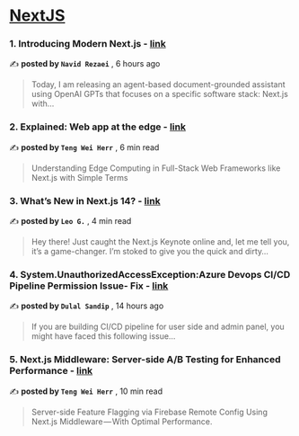 
<h1><a href=https://medium.com/tag/nextjs/recommended target="_blank" rel="noopener noreferrer">NextJS</a></h1>
<h3>1. Introducing Modern Next.js - <a href=https://medium.com/@navidre/introducing-modern-next-js-53e0f007cd16?source=tag_recommended_feed---------0-84----------nextjs----------32cd5c82_2459_420f_97b4_bd4f75f1e171------- target="_blank" rel="noopener noreferrer">link</a></h3>

✍️ **posted by `Navid Rezaei`** <date> , 6 hours ago</date>

<blockquote>Today, I am releasing an agent-based document-grounded assistant using OpenAI GPTs that focuses on a specific software stack: Next.js with…</blockquote>

<h3>2. Explained: Web app at the edge - <a href=https://medium.com/gitconnected/explained-web-app-at-the-edge-fb391985a0a5?source=tag_recommended_feed---------1-107----------nextjs----------32cd5c82_2459_420f_97b4_bd4f75f1e171------- target="_blank" rel="noopener noreferrer">link</a></h3>

✍️ **posted by `Teng Wei Herr`** <date> , 6 min read</date>

<blockquote>Understanding Edge Computing in Full-Stack Web Frameworks like Next.js with Simple Terms</blockquote>

<h3>3. What’s New in Next.js 14? - <a href=https://medium.com/javascript-in-plain-english/whats-new-in-next-js-14-c49f9167b7c3?source=tag_recommended_feed---------2-85----------nextjs----------32cd5c82_2459_420f_97b4_bd4f75f1e171------- target="_blank" rel="noopener noreferrer">link</a></h3>

✍️ **posted by `Leo G.`** <date> , 4 min read</date>

<blockquote>Hey there! Just caught the Next.js Keynote online and, let me tell you, it’s a game-changer. I’m stoked to give you the quick and dirty…</blockquote>

<h3>4. System.UnauthorizedAccessException:Azure Devops CI/CD Pipeline Permission Issue- Fix - <a href=https://medium.com/@sandipdulal/system-unauthorizedaccessexception-azure-devops-ci-cd-pipeline-permission-issue-fix-033bfaf4bb8c?source=tag_recommended_feed---------3-84----------nextjs----------32cd5c82_2459_420f_97b4_bd4f75f1e171------- target="_blank" rel="noopener noreferrer">link</a></h3>

✍️ **posted by `Dulal Sandip`** <date> , 14 hours ago</date>

<blockquote>If you are building CI/CD pipeline for user side and admin panel, you might have faced this following issue…</blockquote>

<h3>5. Next.js Middleware: Server-side A/B Testing for Enhanced Performance - <a href=https://medium.com/gitconnected/next-js-middleware-server-side-a-b-testing-for-enhanced-performance-f13ed0aa0b40?source=tag_recommended_feed---------4-107----------nextjs----------32cd5c82_2459_420f_97b4_bd4f75f1e171------- target="_blank" rel="noopener noreferrer">link</a></h3>

✍️ **posted by `Teng Wei Herr`** <date> , 10 min read</date>

<blockquote>Server-side Feature Flagging via Firebase Remote Config Using Next.js Middleware — With Optimal Performance.</blockquote>

